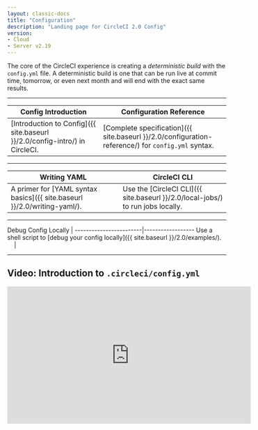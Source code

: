 ```yaml
---
layout: classic-docs
title: "Configuration"
description: "Landing page for CircleCI 2.0 Config"
version:
- Cloud
- Server v2.19
---
```


The core of the CircleCI experience is creating a *deterministic build* with the `config.yml` file. A deterministic build is one that can be run live at commit time, tomorrow, or even next month and will end with the exact same results.

<hr>

Config Introduction     | Configuration Reference
----------------------------|----------------------
[Introduction to Config]({{ site.baseurl }}/2.0/config-intro/) in CircleCI.&nbsp;&nbsp;&nbsp;&nbsp;  |   [Complete specification]({{ site.baseurl }}/2.0/configuration-reference/) for `config.yml` syntax.&nbsp;&nbsp;&nbsp;&nbsp;

<hr>

Writing YAML | CircleCI CLI
------------------------|------------------
A primer for [YAML syntax basics]({{ site.baseurl }}/2.0/writing-yaml/).  &nbsp;&nbsp;&nbsp;&nbsp;|  Use the [CircleCI CLI]({{ site.baseurl }}/2.0/local-jobs/) to run jobs locally.

<hr>

Debug Config Locally |
------------------------|------------------
Use a shell script to [debug your config locally]({{ site.baseurl }}/2.0/examples/).  &nbsp;&nbsp;&nbsp;&nbsp;|  

<hr>

## Video: Introduction to `.circleci/config.yml`
<div class="video-wrapper">
<iframe width="560" height="315" src="https://www.youtube.com/embed/xOSHKNUIkjY" frameborder="0" allow="autoplay; encrypted-media" allowfullscreen></iframe>
</div>
